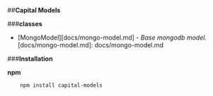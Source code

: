 ##**Capital Models**

###**classes**
+ [MongoModel][docs/mongo-model.md] - *Base mongodb model.*  
[docs/mongo-model.md]: docs/mongo-model.md 

###**Installation**

**npm**
```
    npm install capital-models
```